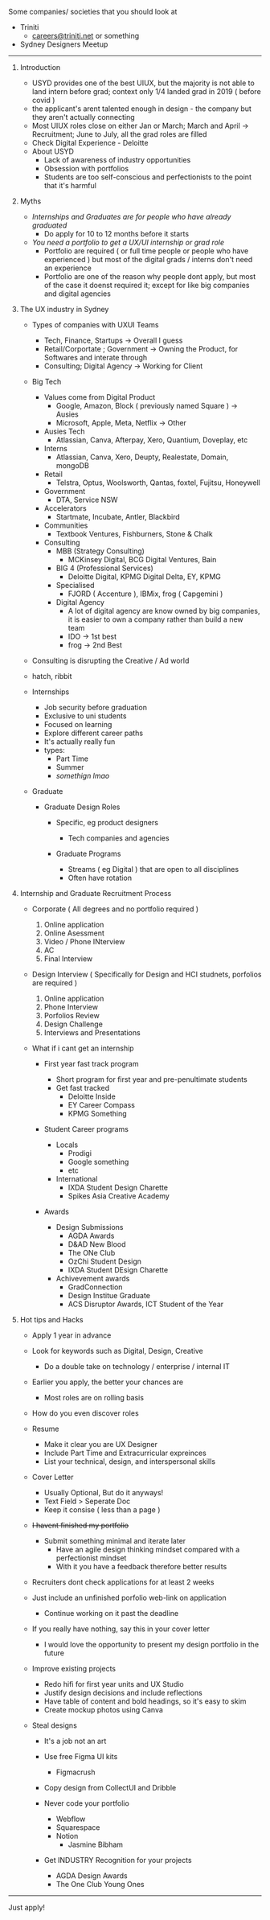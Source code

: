 Some companies/ societies that you should look at

-   Triniti
    -   [careers@triniti.net](mailto:careers@triniti.net) or something
-   Sydney Designers Meetup

---

1.  Introduction
    
    -   USYD provides one of the best UIUX, but the majority is not able to land intern before grad; context only 1/4 landed grad in 2019 ( before covid )
    -   the applicant's arent talented enough in design - the company but they aren't actually connecting
    -   Most UIUX roles close on either Jan or March; March and April -> Recruitment; June to July, all the grad roles are filled
    -   Check Digital Experience - Deloitte
    -   About USYD
        -   Lack of awareness of industry opportunities
        -   Obsession with portfolios
        -   Students are too self-conscious and perfectionists to the point that it's harmful
            
2.  Myths
    
    -   _Internships and Graduates are for people who have already graduated_
        -   Do apply for 10 to 12 months before it starts
    -   _You need a portfolio to get a UX/UI internship or grad role_
        -   Portfolio are required ( or full time people or people who have experienced ) but most of the digital grads / interns don't need an experience
        -   Portfolio are one of the reason why people dont apply, but most of the case it doenst required it; except for like big companies and digital agencies
            
3.  The UX industry in Sydney
    -   Types of companies with UXUI Teams
        -   Tech, Finance, Startups -> Overall I guess
        -   Retail/Corportate ; Government -> Owning the Product, for Softwares and interate through
        -   Consulting; Digital Agency -> Working for Client
            
    -   Big Tech
        -   Values come from Digital Product
            -   Google, Amazon, Block ( previously named Square ) -> Ausies
            -   Microsoft, Apple, Meta, Netflix -> Other
        -   Ausies Tech
            -   Atlassian, Canva, Afterpay, Xero, Quantium, Doveplay, etc
        -   Interns
            -   Atlassian, Canva, Xero, Deupty, Realestate, Domain, mongoDB
        -   Retail
            -   Telstra, Optus, Woolsworth, Qantas, foxtel, Fujitsu, Honeywell
        -   Government
            -   DTA, Service NSW
        -   Accelerators
            -   Startmate, Incubate, Antler, Blackbird
        -   Communities
            -   Textbook Ventures, Fishburners, Stone & Chalk
        -   Consulting
            -   MBB (Strategy Consulting)
                -   MCKinsey Digital, BCG Digital Ventures, Bain
            -   BIG 4 (Professional Services)
                -   Deloitte Digital, KPMG Digital Delta, EY, KPMG
            -   Specialised
                -   FJORD ( Accenture ), IBMix, frog ( Capgemini )
            -   Digital Agency
                -   A lot of digital agency are know owned by big companies, it is easier to own a company rather than build a new team
                -   IDO -> 1st best
                -   frog -> 2nd Best
    -   Consulting is disrupting the Creative / Ad world
    -   hatch, ribbit
    -   Internships
        -   Job security before graduation
        -   Exclusive to uni students
        -   Focused on learning
        -   Explore different career paths
        -   It's actually really fun
        -   types:
            -   Part Time
            -   Summer
            -   _somethign lmao_
                
    -   Graduate
        
        -   Graduate Design Roles
            -   Specific, eg product designers
                -   Tech companies and agencies
                    
            -   Graduate Programs
                -   Streams ( eg Digital ) that are open to all disciplines
                -   Often have rotation
                    
4.  Internship and Graduate Recruitment Process
    
    -   Corporate ( All degrees and no portfolio required )
        1.  Online application
        2.  Online Asessment
        3.  Video / Phone INterview
        4.  AC
        5.  Final Interview
            
    -   Design Interview ( Specifically for Design and HCI studnets, porfolios are required )
        
        1.  Online application
        2.  Phone Interview
        3.  Porfolios Review
        4.  Design Challenge
        5.  Interviews and Presentations
            
    -   What if i cant get an internship
        
        -   First year fast track program
            -   Short program for first year and pre-penultimate students
            -   Get fast tracked
                -   Deloitte Inside
                -   EY Career Compass
                -   KPMG Something
                    
        -   Student Career programs
            -   Locals
                -   Prodigi   
                -   Google something
                -   etc
            -   International
                -   IXDA Student Design Charette
                -   Spikes Asia Creative Academy
                    
        -   Awards
            -   Design Submissions
                -   AGDA Awards
                -   D&AD New Blood
                -   The ONe Club
                -   OzChi Student Design
                -   IXDA Student DEsign Charette
            -   Achivevement awards
                -   GradConnection
                -   Design Institue Graduate
                -   ACS Disruptor Awards, ICT Student of the Year
                    
5.  Hot tips and Hacks
    
    -   Apply 1 year in advance
    -   Look for keywords such as Digital, Design, Creative
        -   Do a double take on technology / enterprise / internal IT
    -   Earlier you apply, the better your chances are
        -   Most roles are on rolling basis
    -   How do you even discover roles
        
    -   Resume
        
        -   Make it clear you are UX Designer
        -   Include Part Time and Extracurricular expreinces
        -   List your technical, design, and interspersonal skills
            
    -   Cover Letter
        
        -   Usually Optional, But do it anyways!
        -   Text Field > Seperate Doc
        -   Keep it consise ( less than a page )
            
    -   ~~I havent finished my portfolio~~
        
        -   Submit something minimal and iterate later
            -   Have an agile design thinking mindset compared with a perfectionist mindset
            -   With it you have a feedback therefore better results
                
    -   Recruiters dont check applications for at least 2 weeks
    -   Just include an unfinished porfolio web-link on application
        -   Continue working on it past the deadline
        
    -   If you really have nothing, say this in your cover letter
        -   I would love the opportunity to present my design portfolio in the future
            
    -   Improve existing projects
        -   Redo hifi for first year units and UX Studio
        -   Justify design decisions and include reflections
        -   Have table of content and bold headings, so it's easy to skim
        -   Create mockup photos using Canva
            
    -   Steal designs
        
        -   It's a job not an art
        -   Use free Figma UI kits
            -   Figmacrush
        -   Copy design from CollectUI and Dribble
        -   Never code your portfolio
            -   Webflow
            -   Squarespace
            -   Notion
                -   Jasmine Bibham
                    
        -   Get INDUSTRY Recognition for your projects
            -   AGDA Design Awards
            -   The One Club Young Ones

---

Just apply!
